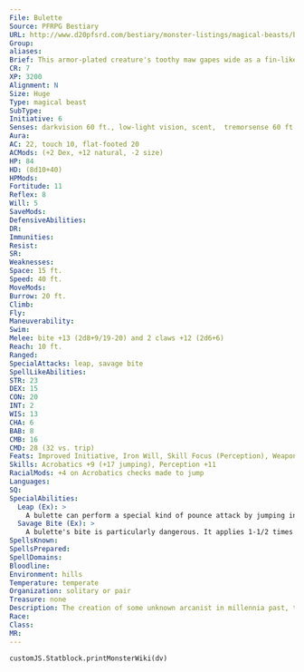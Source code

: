 ```yaml
---
File: Bulette
Source: PFRPG Bestiary
URL: http://www.d20pfsrd.com/bestiary/monster-listings/magical-beasts/bulette
Group: 
aliases: 
Brief: This armor-plated creature's toothy maw gapes wide as a fin-like dorsal plate rises between its shoulders.
CR: 7
XP: 3200
Alignment: N
Size: Huge
Type: magical beast
SubType: 
Initiative: 6
Senses: darkvision 60 ft., low-light vision, scent,  tremorsense 60 ft.; Perception +11
Aura: 
AC: 22, touch 10, flat-footed 20
ACMods: (+2 Dex, +12 natural, -2 size)
HP: 84
HD: (8d10+40)
HPMods: 
Fortitude: 11
Reflex: 8
Will: 5
SaveMods: 
DefensiveAbilities: 
DR: 
Immunities: 
Resist: 
SR: 
Weaknesses: 
Space: 15 ft.
Speed: 40 ft.
MoveMods: 
Burrow: 20 ft.
Climb: 
Fly: 
Maneuverability: 
Swim: 
Melee: bite +13 (2d8+9/19-20) and 2 claws +12 (2d6+6)
Reach: 10 ft.
Ranged: 
SpecialAttacks: leap, savage bite
SpellLikeAbilities: 
STR: 23
DEX: 15
CON: 20
INT: 2
WIS: 13
CHA: 6
BAB: 8
CMB: 16
CMD: 28 (32 vs. trip)
Feats: Improved Initiative, Iron Will, Skill Focus (Perception), Weapon Focus (bite)
Skills: Acrobatics +9 (+17 jumping), Perception +11
RacialMods: +4 on Acrobatics checks made to jump
Languages: 
SQ: 
SpecialAbilities:
  Leap (Ex): >
    A bulette can perform a special kind of pounce attack by jumping into combat. When a bulette charges, it can make a DC 20 Acrobatics check to jump into the air and land next to its enemies. If it makes the Acrobatics check, it can follow up with four claw attacks against foes in reach, but cannot make a bite attack.
  Savage Bite (Ex): >
    A bulette's bite is particularly dangerous. It applies 1-1/2 times its Strength modifier to damage inflicted with its bite attack, and threatens a critical hit on a 19-20.
SpellsKnown: 
SpellsPrepared: 
SpellDomains: 
Bloodline: 
Environment: hills
Temperature: temperate
Organization: solitary or pair
Treasure: none
Description: The creation of some unknown arcanist in millennia past, the bulette has bred true to become one of the fiercest predators of the hills. Burrowing rapidly through the earth just beneath the surface, sometimes with its armored fin cutting a distinctive wake behind it, the bulette launches itself free of stone and soil to tear into its prey without remorse, giving rise to the common appellation "landshark." Bulettes are notoriously foul-tempered, attacking far larger creatures with no regard for personal safety.  Solitary beasts except for the occasional mated pair, they spend most of their time patrolling the perimeters of territories that can stretch up to 30 square miles, hunting game and punishing interlopers with a fury that shakes the hillsides.  Bulettes are perfect eating machines, consuming bones, armor, and even magical items with their powerful jaws and churning stomach acid. Lacking other food, the bulette might gnaw on inanimate objects, yet for unknown reasons no bulette voluntarily consumes elf flesh-a peccadillo many point to as evidence that elven wizardry was involved in its creation. Dwarves are also rarely eaten by the beasts, though the bulette still slaughters members of either race on sight. Half lings, on the other hand, are among the beast's favorite meals, and no half ling with any sense ventures into bulette country casually.  The bulette is a cunning fighter, surprising foes with its impressive agility. One of its favorite tactics is to charge forward and launch itself into the air in order to drop on its prey with all four razor-sharp claws extended.  Folklore claims that the flesh behind the beast's dorsal crest is particularly tender, and that those willing and able to wait until the fin is raised in the excitement of combat or mating can target it for a killing blow-yet most who have faced the landshark agree that the best way to win a fight with a bulette is to avoid it entirely.
Race: 
Class: 
MR: 
---
```

```dataviewjs
customJS.Statblock.printMonsterWiki(dv)
```
